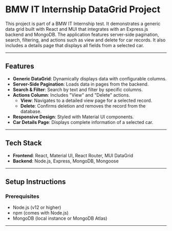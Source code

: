 # BMW IT Internship DataGrid Project

This project is part of a BMW IT Internship test. It demonstrates a generic data grid built with React and MUI that integrates with an Express.js backend and MongoDB. The application features server-side pagination, search, filtering, and actions such as view and delete for car records. It also includes a details page that displays all fields from a selected car.

---

## Features

- **Generic DataGrid**: Dynamically displays data with configurable columns.
- **Server-Side Pagination**: Loads data in pages from the backend.
- **Search & Filter**: Search by text and filter by specific columns.
- **Actions Column**: Includes "View" and "Delete" actions.
  - **View**: Navigates to a detailed view page for a selected record.
  - **Delete**: Confirms deletion and removes the record from the database.
- **Responsive Design**: Styled with Material UI components.
- **Car Details Page**: Displays complete information of a selected car.

---

## Tech Stack

- **Frontend**: React, Material UI, React Router, MUI DataGrid
- **Backend**: Node.js, Express, MongoDB, Mongoose

---

## Setup Instructions

### Prerequisites

- Node.js (v12 or higher)
- npm (comes with Node.js)
- MongoDB (local instance or MongoDB Atlas)

---
